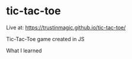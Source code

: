 # tic-tac-toe

Live at: https://trustinmagic.github.io/tic-tac-toe/

Tic-Tac-Toe game created in JS

What I learned